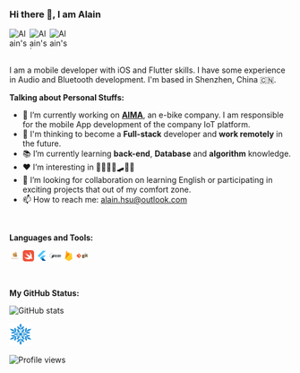 ### Hi there 👋, I am Alain

<a href="https://github.com/AlainHsu">
  <img align="left" alt="Alain's Github" width="36px" height="36px" src="https://cdn.jsdelivr.net/npm/simple-icons@3.0.1/icons/github.svg" />
</a>
<a href="https://www.linkedin.cn/in/alain-hsu-cn/">
  <img align="left" alt="Alain's | Linkedin" width="36px" height="36px" src="https://cdn.jsdelivr.net/npm/simple-icons@3.0.1/icons/linkedin.svg" />
</a>
<a href="https://stackoverflow.com/users/6233187/alain">
  <img align="left" alt="Alain's Stack Overflow" width="36px" height="36px" src="https://cdn.jsdelivr.net/npm/simple-icons@3.0.1/icons/stackoverflow.svg" />
</a>

<br />
<br />
<br />

I am a mobile developer with iOS and Flutter skills. I have some experience in Audio and Bluetooth development. I'm based in Shenzhen, China 🇨🇳.

**Talking about Personal Stuffs:**

- 🔭 I’m currently working on **[AIMA](http://aima-electric.com/)**, an e-bike company. I am responsible for the mobile App development of the company IoT platform.
- 🤔 I'm thinking to become a **Full-stack** developer and  **work remotely** in the future.
- 📚 I’m currently learning **back-end**, **Database** and **algorithm** knowledge.
- ❤️ I’m interesting in 🏊🏻🚵‍♂️🛹🎾🎸
- 🤝 I’m looking for collaboration on learning English or participating in exciting projects that out of my comfort zone. 
- 📫 How to reach me: alain.hsu@outlook.com

<br />

**Languages and Tools:**

<code><img height="20" src="https://raw.githubusercontent.com/github/explore/80688e429a7d4ef2fca1e82350fe8e3517d3494d/topics/objective-c/objective-c.png"></code>
<code><img height="20" src="https://raw.githubusercontent.com/github/explore/80688e429a7d4ef2fca1e82350fe8e3517d3494d/topics/swift/swift.png"></code>
<code><img height="20" src="https://raw.githubusercontent.com/github/explore/80688e429a7d4ef2fca1e82350fe8e3517d3494d/topics/flutter/flutter.png"></code>
<code><img height="20" src="https://raw.githubusercontent.com/github/explore/80688e429a7d4ef2fca1e82350fe8e3517d3494d/topics/bash/bash.png"></code>
<code><img height="20" src="https://raw.githubusercontent.com/github/explore/80688e429a7d4ef2fca1e82350fe8e3517d3494d/topics/firebase/firebase.png"></code>
<code><img height="20" src="https://raw.githubusercontent.com/github/explore/80688e429a7d4ef2fca1e82350fe8e3517d3494d/topics/git/git.png"></code>

<br />

**My GitHub Status:**

![GitHub stats](https://github-readme-stats.vercel.app/api?username=AlainHsu&show_icons=true&count_private=true)  

<a href='https://archiveprogram.github.com/'><img src='https://raw.githubusercontent.com/acervenky/animated-github-badges/master/assets/acbadge.gif' width='40' height='40'></a> 

![Profile views](https://gpvc.arturio.dev/AlainHsu)  
